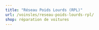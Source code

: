 ```yaml
---
title: "Réseau Poids Lourds (RPL)"
url: /voinsles/reseau-poids-lourds-rpl/
shop: réparation de voitures
---
```

